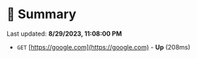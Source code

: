 # 📖 Summary
Last updated: **8/29/2023, 11:08:00 PM**

- `GET` [https://google.com](https://google.com) - **Up** (208ms)
